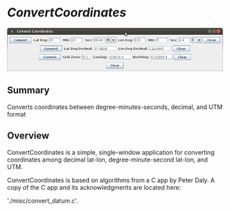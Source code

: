 *ConvertCoordinates*
====================

![ConvertCoordinates](./images/ConvertCoordinates.png "ConvertCoordinates")

Summary
-------

Converts coordinates between degree-minutes-seconds, decimal, and UTM format

Overview
--------

ConvertCoordinates is a simple, single-window application for converting
coordinates among decimal lat-lon, degree-minute-second lat-lon, and
UTM.

ConvertCoordinates is based on algorithms from a C app by Peter Daly.
A copy of the C app and its acknowledgments are located here:

'./misc/convert_datum.c'.

